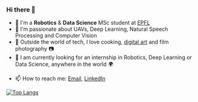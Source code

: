 ### Hi there 👋

* :robot: I'm a **Robotics** & **Data Science** MSc student at [EPFL](https://epfl.ch)
* :rocket: I'm passionate about UAVs, Deep Learning, Natural Speech Processing and Computer Vision
*  :ramen: Outside the world of tech, I love cooking, [digital art](https://www.instagram.com/drawing.algorithms/) and film photography :camera:
*  :telescope: I am currently looking for an internship in Robotics, Deep Learning or Data Science, anywhere in the world :earth_africa:
- 📫 How to reach me: [Email](mailto:theo.gieruc@gmail.com), [LinkedIn](https://www.linkedin.com/in/theo-gieruc/)


<!--
**tgieruc/tgieruc** is a ✨ _special_ ✨ repository because its `README.md` (this file) appears on your GitHub profile.

Here are some ideas to get you started:

- 🔭 I’m currently working on ...
- 🌱 I’m currently learning ...
- 👯 I’m looking to collaborate on ...
- 🤔 I’m looking for help with ...
- 💬 Ask me about ...
- 📫 How to reach me: ...
- 😄 Pronouns: ...
- ⚡ Fun fact: ...
-->

[![Top Langs](https://github-readme-stats-git-master-tgieruc.vercel.app/api/top-langs/?username=tgieruc&hide=Jupyter%20Notebook&layout=compact&exclude_repo=github-readme-stats,icono_LTM_2021)](https://github.com/anuraghazra/github-readme-stats)
